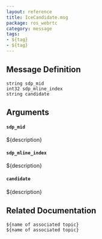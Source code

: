 ```yaml
---
layout: reference
title: IceCandidate.msg
package: ros_webrtc
category: message
tags: 
- ${tag}
- ${tag}
---
```


## Message Definition
```
string sdp_mid
int32 sdp_mline_index
string candidate
```

## Arguments
#### `sdp_mid`
${description}

#### `sdp_mline_index`
${description}

#### `candidate`
${description}

## Related Documentation
``${name of associated topic}``  
``${name of associated topic}``  

